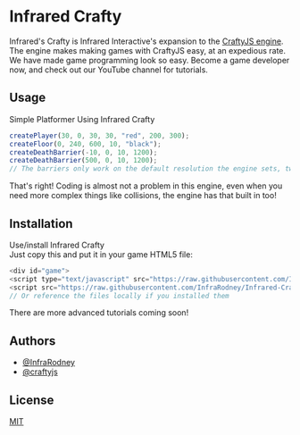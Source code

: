 
# Infrared Crafty

Infrared's Crafty is Infrared Interactive's expansion to the [CraftyJS engine](https://github.com/craftyjs/Crafty). The engine makes making games with CraftyJS easy, at an expedious rate. We have made game programming look so easy. Become a game developer now, and check out our YouTube channel for tutorials.
## Usage
Simple Platformer Using Infrared Crafty
```javascript
createPlayer(30, 0, 30, 30, "red", 200, 300);
createFloor(0, 240, 600, 10, "black");
createDeathBarrier(-10, 0, 10, 1200);
createDeathBarrier(500, 0, 10, 1200);
// The barriers only work on the default resolution the engine sets, tweak their X and Y positions for your desired resolution
```
That's right! Coding is almost not a problem in this engine, even when you need more complex things like collisions, the engine has that built in too!


## Installation

Use/install Infrared Crafty\
Just copy this and put it in your game HTML5 file:
  ```javascript
  <div id="game">
  <script type="text/javascript" src="https://raw.githubusercontent.com/InfraRodney/Infrared-Crafty/main/crafty-min.js"></script>
  <script src="https://raw.githubusercontent.com/InfraRodney/Infrared-Crafty/main/core.js"></script>
  // Or reference the files locally if you installed them
  ```
  There are more advanced tutorials coming soon!
## Authors

- [@InfraRodney](https://www.github.com/InfraRodney)
- [@craftyjs](https://github.com/craftyjs)
## License

[MIT](https://choosealicense.com/licenses/mit/)


